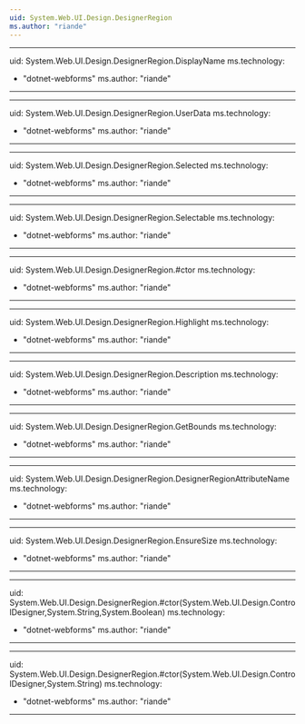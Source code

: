 ```yaml
---
uid: System.Web.UI.Design.DesignerRegion
ms.author: "riande"
---
```


---
uid: System.Web.UI.Design.DesignerRegion.DisplayName
ms.technology: 
  - "dotnet-webforms"
ms.author: "riande"
---

---
uid: System.Web.UI.Design.DesignerRegion.UserData
ms.technology: 
  - "dotnet-webforms"
ms.author: "riande"
---

---
uid: System.Web.UI.Design.DesignerRegion.Selected
ms.technology: 
  - "dotnet-webforms"
ms.author: "riande"
---

---
uid: System.Web.UI.Design.DesignerRegion.Selectable
ms.technology: 
  - "dotnet-webforms"
ms.author: "riande"
---

---
uid: System.Web.UI.Design.DesignerRegion.#ctor
ms.technology: 
  - "dotnet-webforms"
ms.author: "riande"
---

---
uid: System.Web.UI.Design.DesignerRegion.Highlight
ms.technology: 
  - "dotnet-webforms"
ms.author: "riande"
---

---
uid: System.Web.UI.Design.DesignerRegion.Description
ms.technology: 
  - "dotnet-webforms"
ms.author: "riande"
---

---
uid: System.Web.UI.Design.DesignerRegion.GetBounds
ms.technology: 
  - "dotnet-webforms"
ms.author: "riande"
---

---
uid: System.Web.UI.Design.DesignerRegion.DesignerRegionAttributeName
ms.technology: 
  - "dotnet-webforms"
ms.author: "riande"
---

---
uid: System.Web.UI.Design.DesignerRegion.EnsureSize
ms.technology: 
  - "dotnet-webforms"
ms.author: "riande"
---

---
uid: System.Web.UI.Design.DesignerRegion.#ctor(System.Web.UI.Design.ControlDesigner,System.String,System.Boolean)
ms.technology: 
  - "dotnet-webforms"
ms.author: "riande"
---

---
uid: System.Web.UI.Design.DesignerRegion.#ctor(System.Web.UI.Design.ControlDesigner,System.String)
ms.technology: 
  - "dotnet-webforms"
ms.author: "riande"
---
